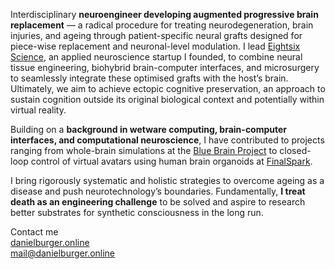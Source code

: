 Interdisciplinary **neuroengineer developing augmented progressive brain replacement** — a radical procedure for treating neurodegeneration, brain injuries, and ageing through patient-specific neural grafts designed for piece-wise replacement and neuronal-level modulation. I lead [Eightsix Science](https://eightsix.science/), an applied neuroscience startup I founded, to combine neural tissue engineering, biohybrid brain-computer interfaces, and microsurgery to seamlessly integrate these optimised grafts with the host’s brain. Ultimately, we aim to achieve ectopic cognitive preservation, an approach to sustain cognition outside its original biological context and potentially within virtual reality.

Building on a **background in wetware computing, brain-computer interfaces, and computational neuroscience**, I have contributed to projects ranging from whole-brain simulations at the [Blue Brain Project](https://en.wikipedia.org/wiki/Blue_Brain_Project) to closed-loop control of virtual avatars using human brain organoids at [FinalSpark](https://finalspark.com).

I bring rigorously systematic and holistic strategies to overcome ageing as a disease and push neurotechnology’s boundaries. Fundamentally, **I treat death as an engineering challenge** to be solved and aspire to research better substrates for synthetic consciousness in the long run.

Contact me</br>
[danielburger.online](https://danielburger.online) </br>
[mail@danielburger.online](mailto:mail@danielburger.online)
